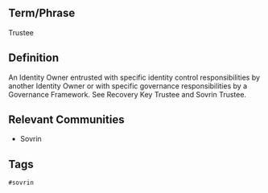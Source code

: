 ## Term/Phrase
Trustee

## Definition
An Identity Owner entrusted with specific identity control responsibilities by another Identity Owner or with specific governance responsibilities by a Governance Framework. See Recovery Key Trustee and Sovrin Trustee.

## Relevant Communities
* Sovrin

## Tags
```
#sovrin
```
